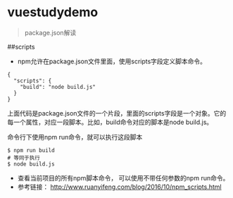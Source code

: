 # vuestudydemo

> package.json解读

##scripts
- npm允许在package.json文件里面，使用scripts字段定义脚本命令。
```$xslt
{
  "scripts": {
    "build": "node build.js"
  }
}

```
上面代码是package.json文件的一个片段，里面的scripts字段是一个对象。它的每一个属性，对应一段脚本。比如，build命令对应的脚本是node build.js。

命令行下使用npm run命令，就可以执行这段脚本

```$xslt
$ npm run build
# 等同于执行
$ node build.js

```
- 查看当前项目的所有npm脚本命令， 可以使用不带任何参数的npm run命令。
- 参考链接： http://www.ruanyifeng.com/blog/2016/10/npm_scripts.html


